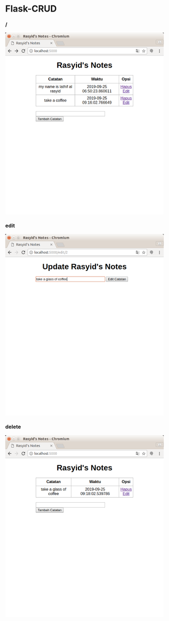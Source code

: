 # Flask-CRUD

### /
![img 1](https://github.com/lathifinch/Flask-CRUD/blob/master/img/home.png)

### edit
![img 2](https://github.com/lathifinch/Flask-CRUD/blob/master/img/edit.png)

### delete
![img 3](https://github.com/lathifinch/Flask-CRUD/blob/master/img/delete.png)
